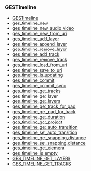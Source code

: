 ### GESTimeline

* [GESTimeline]()
* [ges_timeline_new]()
* [ges_timeline_new_audio_video]()
* [ges_timeline_new_from_uri]()
* [ges_timeline_add_layer]()
* [ges_timeline_append_layer]()
* [ges_timeline_remove_layer]()
* [ges_timeline_add_track]()
* [ges_timeline_remove_track]()
* [ges_timeline_load_from_uri]()
* [ges_timeline_save_to_uri]()
* [ges_timeline_is_updating]()
* [ges_timeline_commit]()
* [ges_timeline_commit_sync]()
* [ges_timeline_get_tracks]()
* [ges_timeline_get_layer]()
* [ges_timeline_get_layers]()
* [ges_timeline_get_track_for_pad]()
* [ges_timeline_get_pad_for_track]()
* [ges_timeline_get_duration]()
* [ges_timeline_get_project]()
* [ges_timeline_get_auto_transition]()
* [ges_timeline_set_auto_transition]()
* [ges_timeline_get_snapping_distance]()
* [ges_timeline_set_snapping_distance]()
* [ges_timeline_get_element]()
* [ges_timeline_is_empty]()
* [GES_TIMELINE_GET_LAYERS]()
* [GES_TIMELINE_GET_TRACKS]()
